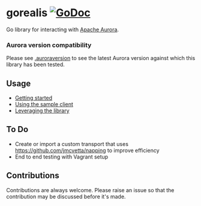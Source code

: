 # gorealis [![GoDoc](https://godoc.org/github.com/paypal/gorealis?status.svg)](https://godoc.org/github.com/paypal/gorealis)

Go library for interacting with [Apache Aurora](https://github.com/apache/aurora).

### Aurora version compatibility
Please see [.auroraversion](./.auroraversion) to see the latest Aurora version against which this
library has been tested.

## Usage

* [Getting started](docs/getting-started.md)
* [Using the sample client](docs/using-the-sample-client.md)
* [Leveraging the library](docs/leveraging-the-library.md)

## To Do
* Create or import a custom transport that uses https://github.com/jmcvetta/napping to improve efficiency
* End to end testing with Vagrant setup

## Contributions
Contributions are always welcome. Please raise an issue so that the contribution may be discussed before it's made.